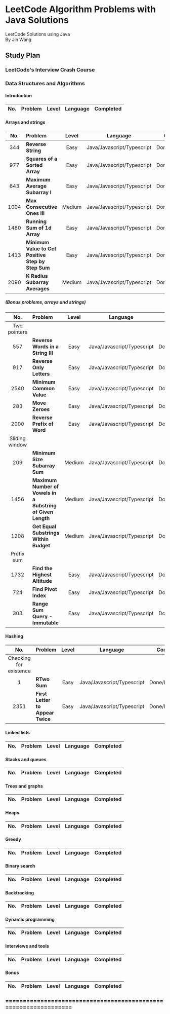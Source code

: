 # LeetCode Algorithm Problems with Java Solutions

LeetCode Solutions using Java<br/>
By Jin Wang

## Study Plan

### LeetCode's Interview Crash Course

### Data Structures and Algorithms

#### Introduction

| No. | Problem       | Level  | Language  | Completed|
|:-------:|:--------------|:------:|:---------:|:-------------:|



#### Arrays and strings

| No. | Problem       | Level  | Language  | Completed|
|:-------:|:--------------|:------:|:---------:|:-------------:|
|344|**Reverse String**|Easy|Java/Javascript/Typescript|Done/Done/Done|
|977|**Squares of a Sorted Array**|Easy|Java/Javascript/Typescript|Done/Done/Done|
|643|**Maximum Average Subarray I**|Easy|Java/Javascript/Typescript|Done/Done/Done|
|1004|**Max Consecutive Ones III**|Medium|Java/Javascript/Typescript|Done/Done/Done|
|1480|**Running Sum of 1d Array**|Easy|Java/Javascript/Typescript|Done/Done/Done|
|1413|**Minimum Value to Get Positive Step by Step Sum**|Easy|Java/Javascript/Typescript|Done/Done/Done|
|2090|**K Radius Subarray Averages**|Medium|Java/Javascript/Typescript|Done/Done/Done|

##### (Bonus problems, arrays and strings)

| No. | Problem       | Level  | Language  | Completed|
|:-------:|:--------------|:------:|:---------:|:-------------:|
|Two pointers|||||
|557|**Reverse Words in a String III**|Easy|Java/Javascript/Typescript|Done/Done/Done|
|917|**Reverse Only Letters**|Easy|Java/Javascript/Typescript|Done/Done/Done|
|2540|**Minimum Common Value**|Easy|Java/Javascript/Typescript|Done/Done/Done|
|283|**Move Zeroes**|Easy|Java/Javascript/Typescript|Done/Done/Done|
|2000|**Reverse Prefix of Word**|Easy|Java/Javascript/Typescript|Done/Done/Done|
|Sliding window|||||
|209|**Minimum Size Subarray Sum**|Medium|Java/Javascript/Typescript|Done/Done/Done|
|1456|**Maximum Number of Vowels in a Substring of Given Length**|Medium|Java/Javascript/Typescript|Done/Done/Done|
|1208|**Get Equal Substrings Within Budget**|Medium|Java/Javascript/Typescript|Done/Done/Done|
|Prefix sum|||||
|1732|**Find the Highest Altitude**|Easy|Java/Javascript/Typescript|Done/Done/Done|
|724|**Find Pivot Index**|Easy|Java/Javascript/Typescript|Done/Done/Done|
|303|**Range Sum Query - Immutable**|Easy|Java/Javascript/Typescript|Done/Done/Done|


#### Hashing

| No. | Problem       | Level  | Language  | Completed|
|:-------:|:--------------|:------:|:---------:|:-------------:|
|Checking for existence|||||
|1|**RTwo Sum**|Easy|Java/Javascript/Typescript|Done/Done/Done|
|2351|**First Letter to Appear Twice**|Easy|Java/Javascript/Typescript|Done/Done/Done|


#### Linked lists

| No. | Problem       | Level  | Language  | Completed|
|:-------:|:--------------|:------:|:---------:|:-------------:|



#### Stacks and queues

| No. | Problem       | Level  | Language  | Completed|
|:-------:|:--------------|:------:|:---------:|:-------------:|



#### Trees and graphs

| No. | Problem       | Level  | Language  | Completed|
|:-------:|:--------------|:------:|:---------:|:-------------:|



#### Heaps

| No. | Problem       | Level  | Language  | Completed|
|:-------:|:--------------|:------:|:---------:|:-------------:|



#### Greedy

| No. | Problem       | Level  | Language  | Completed|
|:-------:|:--------------|:------:|:---------:|:-------------:|



#### Binary search

| No. | Problem       | Level  | Language  | Completed|
|:-------:|:--------------|:------:|:---------:|:-------------:|



#### Backtracking

| No. | Problem       | Level  | Language  | Completed|
|:-------:|:--------------|:------:|:---------:|:-------------:|



#### Dynamic programming

| No. | Problem       | Level  | Language  | Completed|
|:-------:|:--------------|:------:|:---------:|:-------------:|



#### Interviews and tools

| No. | Problem       | Level  | Language  | Completed|
|:-------:|:--------------|:------:|:---------:|:-------------:|



#### Bonus

| No. | Problem       | Level  | Language  | Completed|
|:-------:|:--------------|:------:|:---------:|:-------------:|



### ================================================================



